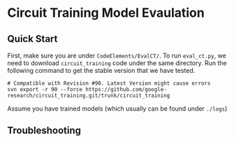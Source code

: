 # Circuit Training Model Evaulation

## Quick Start
First, make sure you are under `CodeElements/EvalCT/`. To run `eval_ct.py`, we need to download `circuit_training` code under the same directory. Run the following command to get the stable version that we have tested.
```
# Compatible with Revision #90. Latest Version might cause errors
svn export -r 90 --force https://github.com/google-research/circuit_training.git/trunk/circuit_training
```

Assume you have trained models (which usually can be found under `./logs`)

## Troubleshooting
